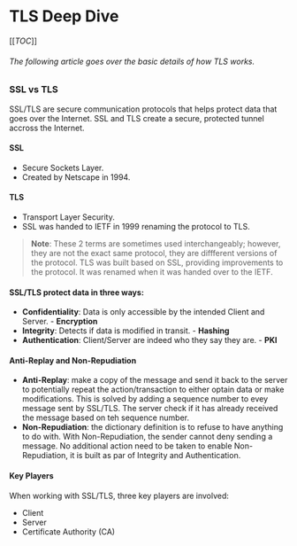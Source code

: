 # **TLS Deep Dive**
[[_TOC_]]

###### The following article goes over the basic details of how TLS works.

### **SSL vs TLS**

SSL/TLS are secure communication protocols that helps protect data that goes over the Internet. SSL and TLS create a secure, protected tunnel accross the Internet.

#### **SSL**

- Secure Sockets Layer.  
- Created by Netscape in 1994.

#### **TLS**

- Transport Layer Security.  
- SSL was handed to IETF in 1999 renaming the protocol to TLS.  

> **Note**: These 2 terms are sometimes used interchangeably; however, they are not the exact same protocol, they are diffferent versions of the protocol. TLS was built based on SSL, providing improvements to the protocol. It was renamed when it was handed over to the IETF.

#### SSL/TLS protect data in three ways:

- **Confidentiality**: Data is only accessible by the intended Client and Server. - **Encryption**
- **Integrity**: Detects if data is modified in transit. - **Hashing**
- **Authentication**: Client/Server are indeed who they say they are. - **PKI**

#### Anti-Replay and Non-Repudiation

- **Anti-Replay**: make a copy of the message and send it back to the server to potentially repeat the action/transaction to either optain data or make modifications. This is solved by adding a sequence number to evey message sent by SSL/TLS. The server check if it has already received the message based on teh sequence number.
- **Non-Repudiation**: the dictionary definition is to refuse to have anything to do with. With Non-Repudiation, the sender cannot deny sending a message. No additional action need to be taken to enable Non-Repudiation, it is built as par of Integrity and Authentication.

#### Key Players

When working with SSL/TLS, three key players are involved:

- Client
- Server
- Certificate Authority (CA)